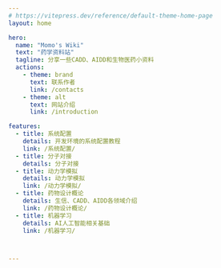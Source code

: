 ```yaml
---
# https://vitepress.dev/reference/default-theme-home-page
layout: home

hero:
  name: "Momo's Wiki"
  text: "药学资料站"
  tagline: 分享一些CADD、AIDD和生物医药小资料
  actions:
    - theme: brand
      text: 联系作者
      link: /contacts
    - theme: alt
      text: 网站介绍
      link: /introduction

features:
  - title: 系统配置
    details: 开发环境的系统配置教程
    link: /系统配置/
  - title: 分子对接
    details: 分子对接
  - title: 动力学模拟
    details: 动力学模拟
    link: /动力学模拟/
  - title: 药物设计概论
    details: 生信、CADD、AIDD各领域介绍
    link: /药物设计概论/  
  - title: 机器学习
    details: AI人工智能相关基础
    link: /机器学习/



---
```


